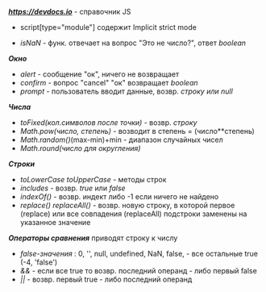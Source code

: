 ***https://devdocs.io*** - справочник JS

- script[type="module"] содержит Implicit strict mode

- _isNaN_ - функ. отвечает на вопрос "Это не число?", ответ _boolean_

**_Окно_**

- _alert_ - сообщение "ок", ничего не возвращает
- _confirm_ - вопрос "cancel" "ок" возвращает _boolean_
- _prompt_ - пользователь вводит данные, возвр. _строку или null_

**_Числа_**

- _toFixed(кол.символов после точки)_ - возвр. _строку_
- _Math.pow(число, степень)_ - возводит в степень = (число\*\*степень)
- _Math.random()_(max-min)+min - диапазон случайных чисел
- _Math.round(число для округления)_

**_Строки_**

- _toLowerCase_ _toUpperCase_ - методы строк
- _includes_ - возвр. _true_ или _false_
- _indexOf()_ - возвр. индект либо -1 если ничего не найдено
- _replace()_ _replaceAll()_ - возвр. новую строку, в которой первое (replace)
  или все совпадения (replaceAll) подстроки заменены на указанное значение

**_Операторы сравнения_** приводят строку к числу

- _false-значения_ : 0, '', null, undefined, NaN, false, - все остальные true
  (-4, 'false')
- _&&_ - если все true то возвр. последний операнд - либо первый false
- _||_ - возвр. первый true - либо последний операнд

